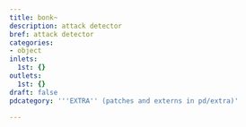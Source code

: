 ```yaml
---
title: bonk~
description: attack detector
bref: attack detector
categories:
- object
inlets:
  1st: {}
outlets:
  1st: {}
draft: false
pdcategory: '''EXTRA'' (patches and externs in pd/extra)'

---
```


